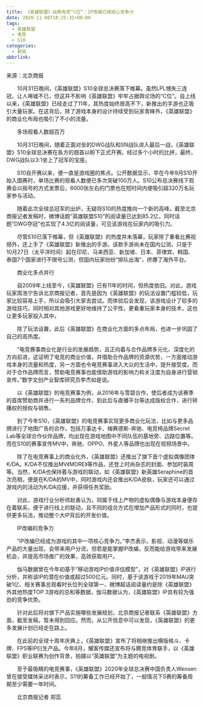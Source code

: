 ```yaml
---
title: 《英雄联盟》站稳电竞“C位”：IP改编已成核心竞争力
date: 2020-11-08T18:25:32+08:00
tags:
  - 英雄联盟
  - 电竞
  - S10
categories:
  - 新闻
abbrlink:
---
```


来源：北京商报

　　10月31日晚间，《英雄联盟》S10全球总决赛落下帷幕。虽然LPL憾失三连冠，让人唏嘘不已，但这并不影响《英雄联盟》牢牢占据舆论场的“C位”。自上线以来，《英雄联盟》已经走过了11年，其热度始终居高不下，新推出的手游也正吸引大量玩家。在这背后，除了游戏本身的设计持续受到玩家青睐外，《英雄联盟》的商业化布局也吸引了不小的流量。

　　多场观看人数超百万

　　10月31日晚间，随着正面对垒的DWG战队和SN战队进入最后一战，《英雄联盟》S10全球总决赛在各方的翘首以盼下正式开赛。经过多个小时的比拼，最终，DWG战队以3∶1坐上了冠军的宝座。

　　S10自开赛以来，便一直是游戏圈的焦点。公开数据显示，早在今年9月S10开始入围赛时，单场比赛的观看人数便已多次突破100万人。S10公布总决赛线下观赛会以摇号的方式发票后，6000张左右的门票也在短时间内便吸引超320万名玩家参与活动。

　　随着此次全球总冠军的出炉，无疑将S10的热度推向一个新的高峰。截至北京商报记者发稿时，微博话题“英雄联盟S10”的阅读量已达到85.2亿，同时话题“DWG夺冠”也实现了4.3亿的阅读量，可见该游戏在玩家内的吸引力。

　　尽管S10已落下帷幕，但《英雄联盟》的热度并未落幕，玩家除了重看比赛视频外，还上手了《英雄联盟》新推出的手游。该款手游尚未在国内公测，只是于10月27日（太平洋时间）起在印尼、马来西亚、新加坡、日本、菲律宾、韩国、泰国7个国家进行不限号公测，但国内玩家纷纷“排队出海”，挤爆了海外平台。

　　商业化多点并行

　　自2009年上线至今，《英雄联盟》已有11年的时间，但热度依旧。对此，游戏玩家周浩宁告诉北京商报记者，首先是因为《英雄联盟》的玩法设置门槛较低，玩家比较容易上手，所以会吸引大家去尝试。而体验后会发现，该游戏设计了较多的游戏技巧，同时相对其他游戏更好地维持了公平性，更看重玩家本身的技术，这也让更多玩家投入其中。

　　除了玩法设置，此后《英雄联盟》在商业化方面的多点布局，也进一步巩固了自己的高热度。

　　“电竞赛事商业化是行业的发展趋势，且正向着与合作品牌多元化、深度化的方向前进，这证明了电竞的商业价值，并借助合作品牌的资源优势，一方面推动游戏本身的流量和热度，另一方面也令电竞赛事进入大众的生活中，提升接受度。而对于合作品牌而言，赞助电竞赛事也能借助游戏的影响力和关注度为自身进行营销宣传。”数字文创产业智库研究员李杰如是说。

　　以《英雄联盟》的电竞赛事为例，从2016年与雪碧合作，使后者成为该赛季的首席赞助商并进行一系列品牌合作，到此后与直播平台等达成版权合作，进行转播权的授权与销售。

　　到了今年S10，《英雄联盟》的电竞赛事实现更多商业化玩法，比如与更多品牌进行了地图广告的合作，包括万事达卡、梅赛德斯-奔驰、电竞椅品牌Secret Lab等全球合作伙伴品牌，均出现在游戏地图中不同队伍的基地旁、边路位置等。而在S10的赛事宣传MV中，奔驰、OPPO、外星人等品牌也出现在视频场景中。

　　除了在电竞赛事上的商业化外，《英雄联盟》还推出了旗下首个虚拟偶像团体K/DA。K/DA不仅推出MV《MORE》等作品，还登上时尚杂志的封面、参加时装周等。当然，K/DA也保持着与游戏的联动，如《英雄联盟》新英雄Seraphine的首次亮相，便是在K/DA的MV中，同时游戏内还会推出K/DA皮肤，玩家还可以通过游戏内的活动为K/DA应援，并获得任务奖励。

　　对此，游戏行业分析师赵勇认为，同属于线上产物的虚拟偶像与游戏本身便存在着联系，便于进行线上的联动，且不同的组合方式在增加产品形式的同时，也提供更多玩法，推动整个大IP背后的开发价值。

　　IP改编的竞争力

　　“IP改编已经成为游戏的其中一项核心竞争力。”李杰表示，影视、动漫等娱乐产品的大量出现，会带来用户分流，但若是能掌握IP改编，反而能给游戏带来发展机会，并提高市场推广的效果，高效获取用户。

　　伽马数据曾在今年初基于“移动游戏IP价值评估模型”，对《英雄联盟》IP进行分析，并称该IP的潜在价值或超过500亿元。同时，基于该游戏于2019年MAU突破1亿、相关赛事总观看时长位列全球第一、微博超话阅读量约是除《英雄联盟》外其他热度TOP 3游戏的总和等数据，伽马数据认为，《英雄联盟》IP具有较为强劲的竞争优势。

　　针对此后将对旗下产品实施哪些发展规划，北京商报记者联系《英雄联盟》方面，截至发稿，暂未得到回应。然而，从公开信息中可以发现，《英雄联盟》的更多发展计划已经走在路上。

　　在此前的全球十周年庆典上，《英雄联盟》宣布了将相继推出横版格斗、卡牌、FPS等IP衍生产品。今年8月，耀客传媒还宣布将与腾竞体育联手，以《英雄联盟》职业联赛为创作背景，拍摄以“英雄联盟”为主题的电视剧。

　　至于最吸睛的电竞赛事，《英雄联盟》2020年全球总决赛中国负责人Wensen曾在接受媒体采访时表示，S11的筹备工作已经开始了，一般情况下S赛的筹备周期至少需要一年时间。

　　北京商报记者 郑蕊